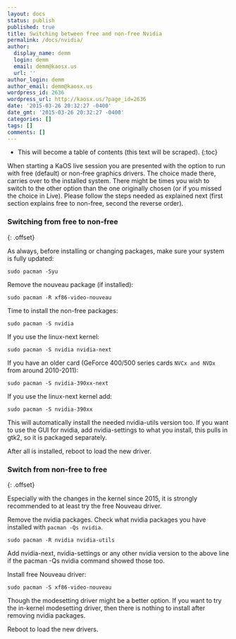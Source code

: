 ```yaml
---
layout: docs
status: publish
published: true
title: Switching between free and non-free Nvidia
permalink: /docs/nvidia/
author:
  display_name: demm
  login: demm
  email: demm@kaosx.us
  url: ''
author_login: demm
author_email: demm@kaosx.us
wordpress_id: 2636
wordpress_url: http://kaosx.us/?page_id=2636
date: '2015-03-26 20:32:27 -0400'
date_gmt: '2015-03-26 20:32:27 -0400'
categories: []
tags: []
comments: []
---
```

* This will become a table of contents (this text will be scraped).
{:toc}

When starting a KaOS live session you are presented with the option to run with free (default) or non-free graphics drivers. The choice made there, carries over to the installed system. There might be times you wish to switch to the other option than the one originally chosen (or if you missed the choice in Live). Please follow the steps needed as explained next (first section explains free to non-free, second the reverse order).

### Switching from free to non-free
{: .offset}

As always, before installing or changing packages, make sure your system is fully updated:

```
sudo pacman -Syu
```

Remove the nouveau package (if installed):

```
sudo pacman -R xf86-video-nouveau
```

Time to install the non-free packages:

```
sudo pacman -S nvidia
```

If you use the linux-next kernel:

```
sudo pacman -S nvidia nvidia-next
```

If you have an older card (GeForce 400/500 series cards `NVCx and NVDx` from around 2010-2011):

```
sudo pacman -S nvidia-390xx-next
```

If you use the linux-next kernel add:

```
sudo pacman -S nvidia-390xx
```

This will automatically install the needed nvidia-utils version too. If you want to use the GUI for nvidia, add nvidia-settings to what you install, this pulls in gtk2, so it is packaged separately.

After all is installed, reboot to load the new driver.

### Switch from non-free to free
{: .offset}

Especially with the changes in the kernel since 2015, it is strongly recommended to at least try the free Nouveau driver.

Remove the nvidia packages. Check what nvidia packages you have installed with `pacman -Qs nvidia`.

```
sudo pacman -R nvidia nvidia-utils
```

Add nvidia-next, nvidia-settings or any other nvidia version to the above line if the pacman -Qs nvidia command showed those too.

Install free Nouveau driver:

```
sudo pacman -S xf86-video-nouveau
```
Though the modesetting driver might be a better option. If you want to try the in-kernel modesetting driver, then there is nothing to install after removing nvidia packages.

Reboot to load the new drivers.
